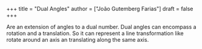 +++
title = "Dual Angles"
author = ["João Gutemberg Farias"]
draft = false
+++

Are an extension of angles to a dual number. Dual angles can encompass a rotation and a translation.
So it can represent a line transformation like rotate around an axis an translating along the same axis.
